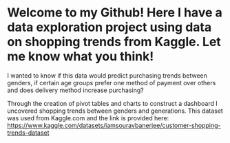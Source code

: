 # Welcome to my Github! Here I have a data exploration project using data on shopping trends from Kaggle.  Let me know what you think!

I wanted to know if this data would predict purchasing trends between genders, if certain age groups prefer one method of payment over others and does delivery method increase purchasing? 

Through the creation of pivot tables and charts to construct a dashboard I uncovered shopping trends between genders and generations. This dataset was used from Kaggle.com and the link is provided here: https://www.kaggle.com/datasets/iamsouravbanerjee/customer-shopping-trends-dataset
